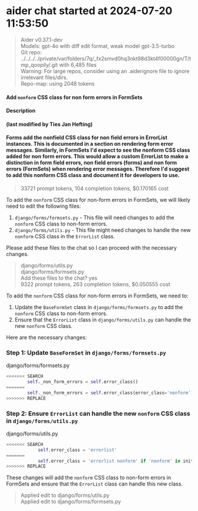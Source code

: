 
# aider chat started at 2024-07-20 11:53:50

> Aider v0.37.1-dev  
> Models: gpt-4o with diff edit format, weak model gpt-3.5-turbo  
> Git repo: ../../../../private/var/folders/7q/_fx2smvd0hq3nkt98d3kt4f00000gn/T/tmp_qoopily/.git with 6,485 files  
> Warning: For large repos, consider using an .aiderignore file to ignore irrelevant files/dirs.  
> Repo-map: using 2048 tokens  

#### Add `nonform` CSS class for non form errors in FormSets  
#### Description  
#### 	   
#### 		(last modified by Ties Jan Hefting)  
#### 	   
#### Forms add the nonfield CSS class for non field errors in ErrorList instances. This is documented in a section on ​rendering form error messages. Similarly, in FormSets I'd expect to see the nonform CSS class added for non form errors. This would allow a custom ErrorList to make a distinction in form field errors, non field errors (forms) and non form errors (FormSets) when rendering error messages. Therefore I'd suggest to add this nonform CSS class and document it for developers to use.  
> 33721 prompt tokens, 104 completion tokens, $0.170165 cost  

To add the `nonform` CSS class for non-form errors in FormSets, we will likely need to edit the following files:

1. `django/forms/formsets.py` - This file will need changes to add the `nonform` CSS class to non-form errors.
2. `django/forms/utils.py` - This file might need changes to handle the new `nonform` CSS class in the `ErrorList` class.

Please add these files to the chat so I can proceed with the necessary changes.

> django/forms/utils.py  
> django/forms/formsets.py  
> Add these files to the chat? yes  
> 9322 prompt tokens, 263 completion tokens, $0.050555 cost  

To add the `nonform` CSS class for non-form errors in FormSets, we need to:

1. Update the `BaseFormSet` class in `django/forms/formsets.py` to add the `nonform` CSS class to non-form errors.
2. Ensure that the `ErrorList` class in `django/forms/utils.py` can handle the new `nonform` CSS class.

Here are the necessary changes:

### Step 1: Update `BaseFormSet` in `django/forms/formsets.py`

django/forms/formsets.py
```python
<<<<<<< SEARCH
        self._non_form_errors = self.error_class()
=======
        self._non_form_errors = self.error_class(error_class='nonform')
>>>>>>> REPLACE
```

### Step 2: Ensure `ErrorList` can handle the new `nonform` CSS class in `django/forms/utils.py`

django/forms/utils.py
```python
<<<<<<< SEARCH
            self.error_class = 'errorlist'
=======
            self.error_class = 'errorlist nonform' if 'nonform' in initlist else 'errorlist'
>>>>>>> REPLACE
```

These changes will add the `nonform` CSS class to non-form errors in FormSets and ensure that the `ErrorList` class can handle this new class.

> Applied edit to django/forms/utils.py  
> Applied edit to django/forms/formsets.py  
